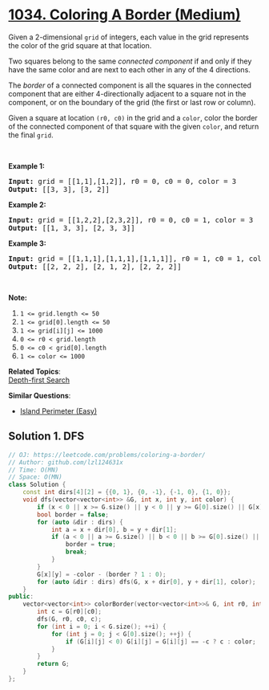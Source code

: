 # [1034. Coloring A Border (Medium)](https://leetcode.com/problems/coloring-a-border/submissions/)

<p>Given a 2-dimensional&nbsp;<code>grid</code> of integers, each value in the grid represents the color of the grid square at that location.</p>

<p>Two squares belong to the same <em>connected component</em> if and only if they have the same color and are next to each other in any of the 4 directions.</p>

<p>The&nbsp;<em>border</em> of a connected component is&nbsp;all the squares in the connected component that are&nbsp;either 4-directionally adjacent to&nbsp;a square not in the component, or on the boundary of the grid (the first or last row or column).</p>

<p>Given a square at location&nbsp;<code>(r0, c0)</code>&nbsp;in the grid and a <code>color</code>, color the&nbsp;border of the connected component of that square with the given <code>color</code>, and return the final <code>grid</code>.</p>

<p>&nbsp;</p>

<p><strong>Example 1:</strong></p>

<pre><strong>Input: </strong>grid = <span id="example-input-1-1">[[1,1],[1,2]]</span>, r0 = <span id="example-input-1-2">0</span>, c0 = <span id="example-input-1-3">0</span>, color = <span id="example-input-1-4">3</span>
<strong>Output: </strong><span id="example-output-1">[[3, 3], [3, 2]]</span>
</pre>

<div>
<p><strong>Example 2:</strong></p>

<pre><strong>Input: </strong>grid = <span id="example-input-2-1">[[1,2,2],[2,3,2]]</span>, r0 = <span id="example-input-2-2">0</span>, c0 = <span id="example-input-2-3">1</span>, color = <span id="example-input-2-4">3</span>
<strong>Output: </strong><span id="example-output-2">[[1, 3, 3], [2, 3, 3]]</span>
</pre>

<div>
<p><strong>Example 3:</strong></p>

<pre><strong>Input: </strong>grid = <span id="example-input-3-1">[[1,1,1],[1,1,1],[1,1,1]]</span>, r0 = <span id="example-input-3-2">1</span>, c0 = <span id="example-input-3-3">1</span>, color = <span id="example-input-3-4">2</span>
<strong>Output: </strong><span id="example-output-3">[[2, 2, 2], [2, 1, 2], [2, 2, 2]]</span></pre>
</div>
</div>

<p>&nbsp;</p>

<p><strong>Note:</strong></p>

<ol>
	<li><code>1 &lt;= grid.length &lt;= 50</code></li>
	<li><code>1 &lt;= grid[0].length &lt;= 50</code></li>
	<li><code>1 &lt;= grid[i][j] &lt;= 1000</code></li>
	<li><code>0 &lt;= r0 &lt; grid.length</code></li>
	<li><code>0 &lt;= c0 &lt; grid[0].length</code></li>
	<li><code>1 &lt;= color &lt;= 1000</code></li>
</ol>

**Related Topics**:  
[Depth-first Search](https://leetcode.com/tag/depth-first-search/)

**Similar Questions**:
* [Island Perimeter (Easy)](https://leetcode.com/problems/island-perimeter/)

## Solution 1. DFS

```cpp
// OJ: https://leetcode.com/problems/coloring-a-border/
// Author: github.com/lzl124631x
// Time: O(MN)
// Space: O(MN)
class Solution {
    const int dirs[4][2] = {{0, 1}, {0, -1}, {-1, 0}, {1, 0}};
    void dfs(vector<vector<int>> &G, int x, int y, int color) {
        if (x < 0 || x >= G.size() || y < 0 || y >= G[0].size() || G[x][y] != color) return;
        bool border = false;
        for (auto &dir : dirs) {
            int a = x + dir[0], b = y + dir[1];
            if (a < 0 || a >= G.size() || b < 0 || b >= G[0].size() || (G[a][b] > 0 && G[a][b] != color)) {
                border = true;
                break;
            }
        }
        G[x][y] = -color - (border ? 1 : 0);
        for (auto &dir : dirs) dfs(G, x + dir[0], y + dir[1], color);
    }
public:
    vector<vector<int>> colorBorder(vector<vector<int>>& G, int r0, int c0, int color) {
        int c = G[r0][c0];
        dfs(G, r0, c0, c);
        for (int i = 0; i < G.size(); ++i) {
            for (int j = 0; j < G[0].size(); ++j) {
                if (G[i][j] < 0) G[i][j] = G[i][j] == -c ? c : color;
            }
        }
        return G;
    }
};
```